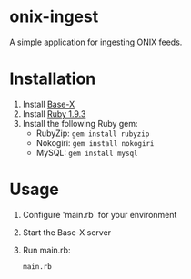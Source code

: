 onix-ingest
===========

A simple application for ingesting ONIX feeds.

# Installation

1. Install [Base-X](http://basex.org/)
1. Install [Ruby 1.9.3](https://www.ruby-lang.org/en/downloads/)
1. Install the following Ruby gem:
	* RubyZip: `gem install rubyzip`
	* Nokogiri: `gem install nokogiri`
	* MySQL: `gem install mysql`

# Usage

1. Configure 'main.rb` for your environment
1. Start the Base-X server
1. Run main.rb:

	`main.rb`


